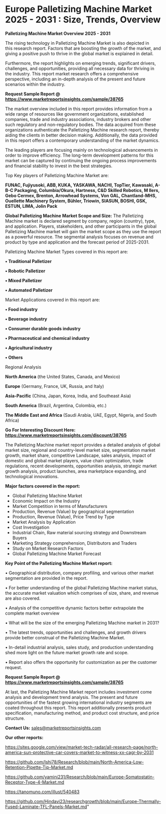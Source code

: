 # Europe Palletizing Machine Market 2025 - 2031 : Size, Trends, Overview

<Strong> Palletizing Machine Market Overview 2025 - 2031</strong>

The rising technology in Palletizing Machine Market is also depicted in this research report. Factors that are boosting the growth of the market, and giving a positive push to thrive in the global market is explained in detail.

Furthermore, the report highlights on emerging trends, significant drivers, challenges, and opportunities, providing all necessary data for thriving in the industry. This report market research offers a comprehensive perspective, including an in-depth analysis of the present and future scenarios within the industry.

<strong>Request Sample Report @ <a href=https://www.marketreportsinsights.com/sample/38765>https://www.marketreportsinsights.com/sample/38765</a></strong>

The market overview included in this report provides information from a wide range of resources like government organizations, established companies, trade and industry associations, industry brokers and other such regulatory and non-regulatory bodies. The data acquired from these organizations authenticate the Palletizing Machine research report, thereby aiding the clients in better decision making. Additionally, the data provided in this report offers a contemporary understanding of the market dynamics.

The leading players are focusing mainly on technological advancements in order to improve efficiency. The long-term development patterns for this market can be captured by continuing the ongoing process improvements and financial stability to invest in the best strategies.

Top Key players of Palletizing Machine Market are:

<strong>FUNAC, Fujiyusoki, ABB, KUKA, YASKAWA, NACHI, TopTier, Kawasaki, A-B-C Packaging, Columbia/Okura, Hartness, C&D Skilled Robotics, M llers, Gebo Cermex, Brenton, Arrowhead Systems, Von GAL, Chantland-MHS, Ouellette Machinery System, Bühler, Triowin, SIASUN, BOSHI, GSK, ESTUN, LIMA, Jolin Pack</strong>

<strong><b>Global Palletizing Machine Market Scope and Size:</b></strong>
The Palletizing Machine market is declared segment by company, region (country), type, and application. Players, stakeholders, and other participants in the global Palletizing Machine market will gain the market scope as they use the report as a powerful resource. The segmental analysis focuses on revenue and product by type and application and the forecast period of 2025-2031.

Palletizing Machine Market Types covered in this report are:

<strong>•  Traditional Palletizer

•  Robotic Palletizer

•  Mixed Palletizer

•  Automated Palletizer</strong>

Market Applications covered in this report are:

<strong>•  Food industry

•  Beverage industry

•  Consumer durable goods industry

•  Pharmaceutical and chemical industry

•  Agricultural industry

•  Others</strong> 

Regional Analysis

<strong>North America</strong> (the United States, Canada, and Mexico)

<strong>Europe</strong> (Germany, France, UK, Russia, and Italy)

<strong>Asia-Pacific</strong> (China, Japan, Korea, India, and Southeast Asia)

<strong>South America</strong> (Brazil, Argentina, Colombia, etc.)

<strong>The Middle East and Africa</strong> (Saudi Arabia, UAE, Egypt, Nigeria, and South Africa)

<strong>Go For Interesting Discount Here: <a href=https://www.marketreportsinsights.com/discount/38765>https://www.marketreportsinsights.com/discount/38765</a></strong>

The Palletizing Machine market report provides a detailed analysis of global market size, regional and country-level market size, segmentation market growth, market share, competitive Landscape, sales analysis, impact of domestic and global market players, value chain optimization, trade regulations, recent developments, opportunities analysis, strategic market growth analysis, product launches, area marketplace expanding, and technological innovations.

<strong><b>Major factors covered in the report:</b></strong>
<ul>
  <li>Global Palletizing Machine Market </li>
  <li>Economic Impact on the Industry</li>
  <li>Market Competition in terms of Manufacturers</li>
  <li>Production, Revenue (Value) by geographical segmentation</li>
  <li>Production, Revenue (Value), Price Trend by Type</li>
  <li>Market Analysis by Application</li>
  <li>Cost Investigation</li>
  <li>Industrial Chain, Raw material sourcing strategy and Downstream Buyers</li>
  <li>Marketing Strategy comprehension, Distributors and Traders</li>
  <li>Study on Market Research Factors</li>
  <li>Global Palletizing Machine Market Forecast</li>
</ul>

<strong><b>Key Point of the Palletizing Machine Market report:</b></strong>

• Geographical distribution, company profiling, and various other market segmentation are provided in the report.

• For better understanding of the global Palletizing Machine market status, the accurate market valuation which comprises of size, share, and revenue are also covered.

• Analysis of the competitive dynamic factors better extrapolate the complete market overview

• What will be the size of the emerging Palletizing Machine market in 2031?

• The latest trends, opportunities and challenges, and growth drivers provide better construal of the Palletizing Machine Market.

• In-detail industrial analysis, sales study, and production understanding shed more light on the future market growth rate and scope.

• Report also offers the opportunity for customization as per the customer request.

<strong>Request Sample Report @ <a href=https://www.marketreportsinsights.com/sample/38765>https://www.marketreportsinsights.com/sample/38765</a></strong>

At last, the Palletizing Machine Market report includes investment come analysis and development trend analysis. The present and future opportunities of the fastest growing international industry segments are coated throughout this report. This report additionally presents product specification, manufacturing method, and product cost structure, and price structure.

<strong>Contact Us:</strong>
sales@marketreportsinsights.com

<strong>Our other reports:</strong>

<a href=https://sites.google.com/view/market-tech-radar/all-research-page/north-america-sun-protective-car-covers-market-to-witness-xx-cagr-by-2031>https://sites.google.com/view/market-tech-radar/all-research-page/north-america-sun-protective-car-covers-market-to-witness-xx-cagr-by-2031</a>

<a href=https://github.com/Ishi78/Research/blob/main/North-America-Low-Retention-Pipette-Tip-Market.md>https://github.com/Ishi78/Research/blob/main/North-America-Low-Retention-Pipette-Tip-Market.md</a>

<a href=https://github.com/yamini231/Research/blob/main/Europe-Somatostatin-Receptor-Type-4-Market.md>https://github.com/yamini231/Research/blob/main/Europe-Somatostatin-Receptor-Type-4-Market.md</a>

<a href=https://tanomuno.com/illust/540483>https://tanomuno.com/illust/540483</a>

<a href=https://github.com/Hindavi23/researchgrowth/blob/main/Europe-Thermally-Fused-Laminate-TFL-Panels-Market.md>https://github.com/Hindavi23/researchgrowth/blob/main/Europe-Thermally-Fused-Laminate-TFL-Panels-Market.md</a>"
